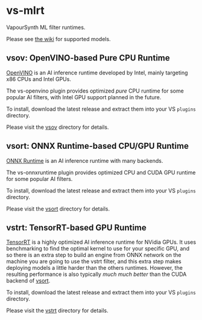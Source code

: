 # vs-mlrt

VapourSynth ML filter runtimes.

Please see [the wiki](https://github.com/AmusementClub/vs-mlrt/wiki) for supported models.

## vsov: OpenVINO-based Pure CPU Runtime

[OpenVINO](https://docs.openvino.ai/latest/index.html) is an AI inference runtime developed
by Intel, mainly targeting x86 CPUs and Intel GPUs.

The vs-openvino plugin provides optimized *pure* CPU runtime for some popular AI filters,
with Intel GPU support planned in the future.

To install, download the latest release and extract them into your VS `plugins` directory.

Please visit the [vsov](vsov) directory for details.

## vsort: ONNX Runtime-based CPU/GPU Runtime

[ONNX Runtime](https://onnxruntime.ai/) is an AI inference runtime with many backends.

The vs-onnxruntime plugin provides optimized CPU and CUDA GPU runtime for some popular AI filters.

To install, download the latest release and extract them into your VS `plugins` directory.

Please visit the [vsort](vsort) directory for details.

## vstrt: TensorRT-based GPU Runtime

[TensorRT](https://developer.nvidia.com/tensorrt) is a highly optimized AI inference runtime
for NVidia GPUs. It uses benchmarking to find the optimal kernel to use for your specific
GPU, and so there is an extra step to build an engine from ONNX network on the machine
you are going to use the vstrt filter, and this extra step makes deploying models a little
harder than the others runtimes. However, the resulting performance is also typically
*much much better* than the CUDA backend of [vsort](vsort).

To install, download the latest release and extract them into your VS `plugins` directory.

Please visit the [vstrt](vstrt) directory for details.
